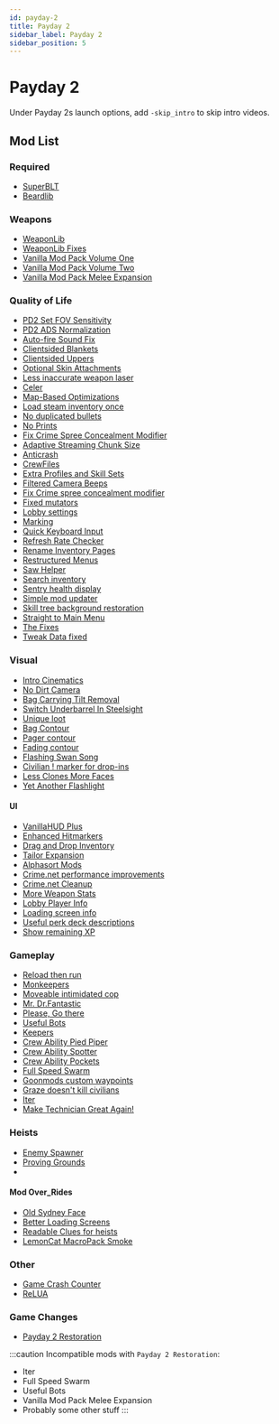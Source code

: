 ```yaml
---
id: payday-2
title: Payday 2
sidebar_label: Payday 2
sidebar_position: 5
---
```

# Payday 2
Under Payday 2s launch options, add `-skip_intro` to skip intro videos.

## Mod List

### Required
- [SuperBLT](https://superblt.znix.xyz/)
- [Beardlib](https://modworkshop.net/mod/14924)

### Weapons
- [WeaponLib](https://modworkshop.net/mod/24177)
- [WeaponLib Fixes](https://modworkshop.net/mod/29987#outstanding-issues)
- [Vanilla Mod Pack Volume One](https://modworkshop.net/mod/24482)
- [Vanilla Mod Pack Volume Two](https://modworkshop.net/mod/28248)
- [Vanilla Mod Pack Melee Expansion](https://modworkshop.net/mod/26545)

### Quality of Life
- [PD2 Set FOV Sensitivity](https://github.com/Skwuruhl/pd2-set-fov-sensitivity)
- [PD2 ADS Normalization](https://github.com/Skwuruhl/pd2-ads-normalization)
- [Auto-fire Sound Fix](https://modworkshop.net/mod/20403)
- [Clientsided Blankets](https://modworkshop.net/mod/32055)
- [Clientsided Uppers](https://modworkshop.net/mod/29645)
- [Optional Skin Attachments](https://modworkshop.net/mod/25474)
- [Less inaccurate weapon laser](https://pd2mods.z77.fr/less_inaccurate_weapon_laser.html)
- [Celer](https://pd2mods.z77.fr/celer.html)
- [Map-Based Optimizations](https://modworkshop.net/mod/30521)
- [Load steam inventory once](https://modworkshop.net/mod/24008)
- [No duplicated bullets](https://pd2mods.z77.fr/no_duplicated_bullets.html)
- [No Prints](https://modworkshop.net/mod/21549)
- [Fix Crime Spree Concealment Modifier](https://pd2mods.z77.fr/fix_crime_spree_concealment_modifier.html)
- [Adaptive Streaming Chunk Size](https://pdmods-arc.berigora.net/paydaymods.com/mods/547/adaptivestreamingchunksize.html)
- [Anticrash](https://pd2mods.z77.fr/anticrash.html)
- [CrewFiles](https://pd2mods.z77.fr/crewfiles.html)
- [Extra Profiles and Skill Sets](https://modworkshop.net/mod/26702)
- [Filtered Camera Beeps](https://pd2mods.z77.fr/filtered_camera_beeps.html)
- [Fix Crime spree concealment modifier](https://pd2mods.z77.fr/fix_crime_spree_concealment_modifier.html)
- [Fixed mutators](https://pd2mods.z77.fr/fixed_mutators.html)
- [Lobby settings](https://pd2mods.z77.fr/lobby_settings.html)
- [Marking](https://pd2mods.z77.fr/marking.html)
- [Quick Keyboard Input](https://pd2mods.z77.fr/quick_keyboard_input.html)
- [Refresh Rate Checker](https://pd2mods.z77.fr/refresh_rate_checker.html)
- [Rename Inventory Pages](https://pd2mods.z77.fr/rename_inventory_pages.html)
- [Restructured Menus](https://pd2mods.z77.fr/restructured_menus.html)
- [Saw Helper](https://pd2mods.z77.fr/saw_helper.html)
- [Search inventory](https://pd2mods.z77.fr/search_inventory.html)
- [Sentry health display](https://pd2mods.z77.fr/sentry_health_display.html)
- [Simple mod updater](https://pd2mods.z77.fr/simple_mod_updater.html)
- [Skill tree background restoration](https://modworkshop.net/mod/16391)
- [Straight to Main Menu](https://pdmods-arc.berigora.net/paydaymods.com/mods/215/straighttomainmenu.html)
- [The Fixes](https://modworkshop.net/mod/23732)
- [Tweak Data fixed](https://modworkshop.net/mod/21098)

### Visual
- [Intro Cinematics](https://modworkshop.net/mod/27164)
- [No Dirt Camera](https://modworkshop.net/mod/833)
- [Bag Carrying Tilt Removal](https://modworkshop.net/mod/16487)
- [Switch Underbarrel In Steelsight](https://pd2mods.z77.fr/switch_underbarrel_in_steelsight.html)
- [Unique loot](https://modworkshop.net/mod/27711)
- [Bag Contour](https://pdmods-arc.berigora.net/paydaymods.com/mods/85/BC.html)
- [Pager contour](https://pd2mods.z77.fr/pager_contour.html)
- [Fading contour](https://pd2mods.z77.fr/fading_contour.html)
- [Flashing Swan Song](https://pd2mods.z77.fr/flashing_swan_song.html)
- [Civilian ! marker for drop-ins](https://pd2mods.z77.fr/civilian_marker_for_dropins.html)
- [Less Clones More Faces](https://modworkshop.net/mod/25481)
- [Yet Another Flashlight](https://pd2mods.z77.fr/yet_another_flashlight.html)

#### UI
- [VanillaHUD Plus](https://modworkshop.net/mod/25629)
- [Enhanced Hitmarkers](https://pd2mods.z77.fr/enhanced_hitmarkers.html)
- [Drag and Drop Inventory](https://pd2mods.z77.fr/drag_and_drop_inventory.html)
- [Tailor Expansion](https://modworkshop.net/mod/29063)
- [Alphasort Mods](https://pd2mods.z77.fr/alphasort_mods.html)
- [Crime.net performance improvements](https://modworkshop.net/mod/23704)
- [Crime.net Cleanup](https://modworkshop.net/mod/13116)
- [More Weapon Stats](https://pd2mods.z77.fr/more_weapon_stats.html)
- [Lobby Player Info](https://pd2mods.z77.fr/lobby_player_info.html)
- [Loading screen info](https://pdmods-arc.berigora.net/paydaymods.com/mods/224/loadingscreeninfo.html)
- [Useful perk deck descriptions](https://modworkshop.net/mod/23905#description)
- [Show remaining XP](https://modworkshop.net/mod/31702)

### Gameplay
- [Reload then run](https://pd2mods.z77.fr/reload_then_run.html)
- [Monkeepers](https://pd2mods.z77.fr/monkeepers.html)
- [Moveable intimidated cop](https://pd2mods.z77.fr/moveable_intimidated_cop.html)
- [Mr. Dr.Fantastic](https://pd2mods.z77.fr/mr_dr_fantastic.html)
- [Please, Go there](https://pd2mods.z77.fr/please_go_there.html)
- [Useful Bots](https://modworkshop.net/mod/31221)
- [Keepers](https://pd2mods.z77.fr/keepers.html)
- [Crew Ability Pied Piper](https://pd2mods.z77.fr/crew_ability_pied_piper.html)
- [Crew Ability Spotter](https://pd2mods.z77.fr/crew_ability_spotter.html)
- [Crew Ability Pockets](https://pd2mods.z77.fr/crew_ability_pockets.html)
- [Full Speed Swarm](https://pd2mods.z77.fr/full_speed_swarm.html)
- [Goonmods custom waypoints](https://pd2mods.z77.fr/goonmod_custom_waypoints.html)
- [Graze doesn't kill civilians](https://modworkshop.net/mod/22987)
- [Iter](https://pd2mods.z77.fr/iter.html)
- [Make Technician Great Again!](https://pd2mods.z77.fr/make_technician_great_again.html)

### Heists
- [Enemy Spawner](https://modworkshop.net/mod/20663)
- [Proving Grounds](https://modworkshop.net/mod/29905)
- 

#### Mod Over_Rides
- [Old Sydney Face](https://modworkshop.net/mod/27643)
- [Better Loading Screens](https://modworkshop.net/mod/34237)
- [Readable Clues for heists](https://modworkshop.net/mod/789)
- [LemonCat MacroPack Smoke](https://modworkshop.net/mod/15173)

### Other
- [Game Crash Counter](https://modworkshop.net/mod/32737)
- [ReLUA](https://modworkshop.net/mod/20842)

### Game Changes
- [Payday 2 Restoration](https://modworkshop.net/mod/428)

:::caution
Incompatible mods with `Payday 2 Restoration`:

- Iter
- Full Speed Swarm
- Useful Bots
- Vanilla Mod Pack Melee Expansion
- Probably some other stuff
:::
